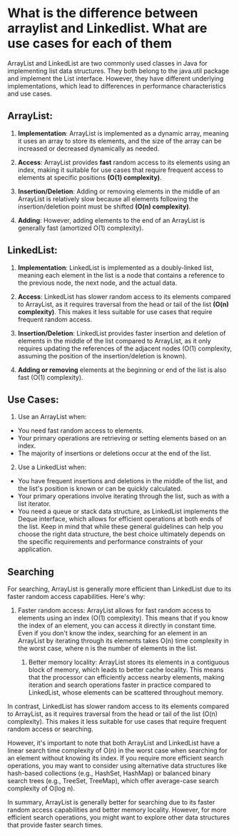# What is the difference between arraylist and Linkedlist. What are use cases for each of them

ArrayList and LinkedList are two commonly used classes in Java for implementing list data structures. They both belong
to the java.util package and implement the List interface. However, they have different underlying implementations,
which lead to differences in performance characteristics and use cases.

## ArrayList:

1. **Implementation**: ArrayList is implemented as a dynamic array, meaning it uses an array to store its elements,
   and the size of the array can be increased or decreased dynamically as needed.

2. **Access**: ArrayList provides **fast** random access to its elements using an index, making it suitable for use
   cases that require frequent access to elements at specific positions **(O(1) complexity)**.

3. **Insertion/Deletion**: Adding or removing elements in the middle of an ArrayList is relatively slow because all
   elements following the insertion/deletion point must be shifted **(O(n) complexity)**.
4. **Adding**: However, adding elements to the end of an ArrayList is generally fast (amortized O(1) complexity).

## LinkedList:

1. **Implementation**: LinkedList is implemented as a doubly-linked list, meaning each element in the list is a node
   that contains a reference to the previous node, the next node, and the actual data.

2. **Access**: LinkedList has slower random access to its elements compared to ArrayList, as it requires traversal
   from the head or tail of the list **(O(n) complexity)**. This makes it less suitable for use cases that require
   frequent random access.

3. **Insertion/Deletion**: LinkedList provides faster insertion and deletion of elements in the middle of the list
   compared to ArrayList, as it only requires updating the references of the adjacent nodes (O(1) complexity, assuming
   the position of the insertion/deletion is known).

4. **Adding or removing** elements at the beginning or end of the list is also fast (O(1) complexity).

## Use Cases:

1. Use an ArrayList when:

- You need fast random access to elements.
- Your primary operations are retrieving or setting elements based on an index.
- The majority of insertions or deletions occur at the end of the list.


2. Use a LinkedList when:

- You have frequent insertions and deletions in the middle of the list, and the list's position is known or can be
  quickly calculated.
- Your primary operations involve iterating through the list, such as with a list iterator.
- You need a queue or stack data structure, as LinkedList implements the Deque interface, which allows for efficient
  operations at both ends of the list.
  Keep in mind that while these general guidelines can help you choose the right data structure, the best choice
  ultimately depends on the specific requirements and performance constraints of your application.

## Searching

For searching, ArrayList is generally more efficient than LinkedList due to its faster random access capabilities.
Here's why:

1. Faster random access: ArrayList allows for fast random access to elements using an index (O(1) complexity). This
   means
   that if you know the index of an element, you can access it directly in constant time. Even if you don't know the
   index,
   searching for an element in an ArrayList by iterating through its elements takes O(n) time complexity in the worst
   case,
   where n is the number of elements in the list.

   1. Better memory locality: ArrayList stores its elements in a contiguous block of memory, which leads to better cache
      locality. This means that the processor can efficiently access nearby elements, making iteration and search
      operations
      faster in practice compared to LinkedList, whose elements can be scattered throughout memory.

In contrast, LinkedList has slower random access to its elements compared to ArrayList, as it requires traversal from
the head or tail of the list (O(n) complexity). This makes it less suitable for use cases that require frequent random
access or searching.

However, it's important to note that both ArrayList and LinkedList have a linear search time complexity of O(n) in the
worst case when searching for an element without knowing its index. If you require more efficient search operations, you
may want to consider using alternative data structures like hash-based collections (e.g., HashSet, HashMap) or balanced
binary search trees (e.g., TreeSet, TreeMap), which offer average-case search complexity of O(log n).

In summary, ArrayList is generally better for searching due to its faster random access capabilities and better memory
locality. However, for more efficient search operations, you might want to explore other data structures that provide
faster search times.